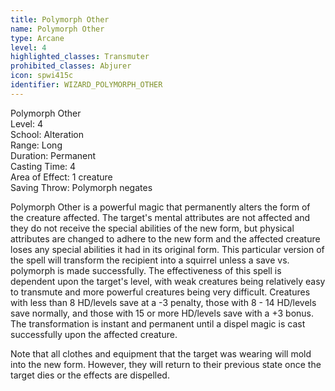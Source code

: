 ```yaml
---
title: Polymorph Other
name: Polymorph Other
type: Arcane
level: 4
highlighted_classes: Transmuter
prohibited_classes: Abjurer
icon: spwi415c
identifier: WIZARD_POLYMORPH_OTHER
---
```

Polymorph Other  
Level: 4  
School: Alteration  
Range: Long  
Duration: Permanent  
Casting Time: 4  
Area of Effect: 1 creature  
Saving Throw: Polymorph negates  
  
Polymorph Other is a powerful magic that permanently alters the form of the creature affected. The target's mental attributes are not affected and they do not receive the special abilities of the new form, but physical attributes are changed to adhere to the new form and the affected creature loses any special abilities it had in its original form. This particular version of the spell will transform the recipient into a squirrel unless a save vs. polymorph is made successfully. The effectiveness of this spell is dependent upon the target's level, with weak creatures being relatively easy to transmute and more powerful creatures being very difficult. Creatures with less than 8 HD/levels save at a -3 penalty, those with 8 - 14 HD/levels save normally, and those with 15 or more HD/levels save with a +3 bonus. The transformation is instant and permanent until a dispel magic is cast successfully upon the affected creature.  
  
Note that all clothes and equipment that the target was wearing will mold into the new form. However, they will return to their previous state once the target dies or the effects are dispelled.  
